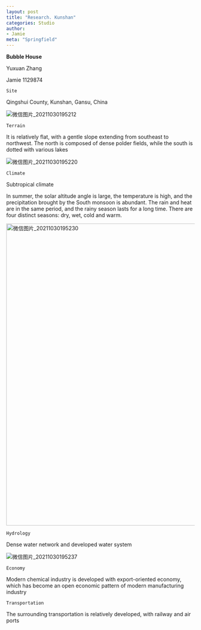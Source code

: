 ```yaml
---
layout: post
title: "Research. Kunshan"
categories: Studio
author:
- Jamie
meta: "Springfield"
---
```

**Bubble House**

Yuxuan Zhang

Jamie
1129874

`Site`

Qingshui County, Kunshan, Gansu, China

![微信图片_20211030195212](https://user-images.githubusercontent.com/90487072/139531802-4df8e38a-20cf-414b-89f1-54f54f3f90bd.png)

`Terrain`

It is relatively flat, with a gentle slope extending from southeast to northwest. The north is composed of dense polder fields, while the south is dotted with various lakes

![微信图片_20211030195220](https://user-images.githubusercontent.com/90487072/139531811-9849b488-dd90-455a-aa49-f3f667836f6b.png)

`Climate`

Subtropical climate

In summer, the solar altitude angle is large, the temperature is high, and the precipitation brought by the South monsoon is abundant. The rain and heat are in the same period, and the rainy season lasts for a long time. There are four distinct seasons: dry, wet, cold and warm.

<img width="806" alt="微信图片_20211030195230" src="https://user-images.githubusercontent.com/90487072/139531817-8d043fbc-394b-4f63-a3e1-00aec3787727.png">

`Hydrology`

Dense water network and developed water system

![微信图片_20211030195237](https://user-images.githubusercontent.com/90487072/139531824-416747ec-eb05-4e69-8ecd-5cf0c8b43bb5.png)

`Economy`

 Modern chemical industry is developed with export-oriented economy, which has become an open economic pattern of modern manufacturing industry
 
`Transportation`

 The surrounding transportation is relatively developed, with railway and air ports
